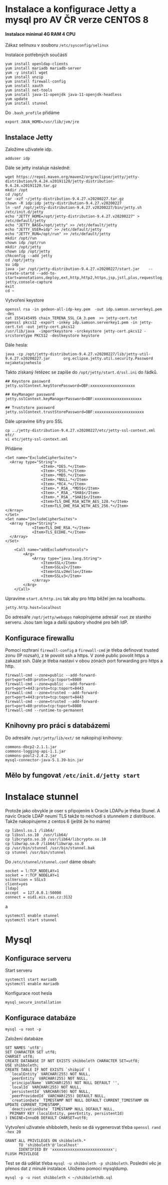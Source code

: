 # Instalace a konfigurace Jetty a mysql pro AV ČR verze CENTOS 8
#### Instalace minimal 4G RAM  4 CPU
Zákaz selinuxu v souboru `/etc/sysconfig/selinux`

Instalace potřebných součástí
```
yum install openldap-clients
yum install mariadb mariadb-server
yum -y install wget
yum install unzip
yum install firewall-config
yum install xauth
yum install net-tools
yum install java-11-openjdk java-11-openjdk-headless
yum update
yum install stunnel
```
Do `.bash_profile` přidáme
```
export JAVA_HOME=/usr/lib/jvm/jre
```

## Instalace Jetty 
Založíme uživatele idp.
```
adduser idp                                                                                                         
```
Dále se jetty instaluje následně:

```
wget https://repo1.maven.org/maven2/org/eclipse/jetty/jetty-distribution/9.4.24.v20191120/jetty-distribution-9.4.24.v20191120.tar.gz
mkdir /opt
cd /opt/
tar -xzf ~/jetty-distribution-9.4.27.v20200227.tar.gz
chown -R idp:idp jetty-distribution-9.4.27.v20200227
ln -snf /opt/jetty-distribution-9.4.27.v20200227/bin/jetty.sh /etc/init.d/jetty
echo "JETTY_HOME=/opt/jetty-distribution-9.4.27.v20200227" > /etc/default/jetty
echo "JETTY_BASE=/opt/jetty" >> /etc/default/jetty
echo "JETTY_USER=idp" >> /etc/default/jetty
echo "JETTY_RUN=/opt/run" >> /etc/default/jetty
mkdir /opt/run
chown idp /opt/run
mkdir /opt/jetty
chown idp /opt/jetty
chkconfig --add jetty
cd /opt/jetty
su idp
java -jar /opt/jetty-distribution-9.4.27.v20200227/start.jar    --create-startd --add-to-start=annotations,deploy,ext,http,http2,https,jsp,jstl,plus,requestlog,resources,rewrite,server,servlets,ssl,logging-jetty,console-capture
exit
cd ~
```
Vytvoření keystore
```
openssl rsa -in gedeon-all-idp-key.pem  -out idp.samson.serverkey1.pem -des
cat 1554145495 chain_TERENA_SSL_CA_3.pem  >> jetty-cert.txt
openssl pkcs12 -export -inkey idp.samson.serverkey1.pem -in jetty-cert.txt -out jetty-cert.pkcs12
/usr/lib/java  -importkeystore -srckeystore jetty-cert.pkcs12 -srcstoretype PKCS12 -destkeystore keystore
```
Dále hesla:
```
java -cp /opt/jetty-distribution-9.4.27.v20200227/lib/jetty-util-9.4.27.v20200227.jar      org.eclipse.jetty.util.security.Password nejaketajneheslo
```
Takto získaný řetězec se zapíše do `/opt/jetty/start.d/ssl.ini` do řádků.
```
## Keystore password
jetty.sslContext.keyStorePassword=OBF:xxxxxxxxxxxxxxxxxxxx

## KeyManager password
jetty.sslContext.keyManagerPassword=OBF:xxxxxxxxxxxxxxxxxxxxx

## Truststore password
jetty.sslContext.trustStorePassword=OBF:xxxxxxxxxxxxxxxxxxxxxx
```
Dále upravíme šifry pro SSL
```
cp ../jetty-distribution-9.4.27.v20200227/etc/jetty-ssl-context.xml etc/
vi etc/jetty-ssl-context.xml
```
Přidáme
```
<Set name="ExcludeCipherSuites">
  <Array type="String">
                <Item>.*DES.*</Item>
                <Item>.*DSS.*</Item>
                <Item>.*MD5.*</Item>
                <Item>.*NULL.*</Item>
                <Item>.*RC4.*</Item>
                <Item>.*_RSA_.*MD5$</Item>
                <Item>.*_RSA_.*SHA$</Item>
                <Item>.*_RSA_.*SHA1$</Item>
                <Item>TLS_DHE_RSA_WITH_AES_128.*</Item>
                <Item>TLS_DHE_RSA_WITH_AES_256.*</Item>
</Array>
</Set>
<Set name="IncludeCipherSuites">
  <Array type="String">
            <Item>TLS_DHE_RSA.*</Item>
            <Item>TLS_ECDHE.*</Item>
  </Array>
</Set>

    <Call name="addExcludeProtocols">
        <Arg>
            <Array type="java.lang.String">
                <Item>SSL</Item>
                <Item>SSLv2</Item>
                <Item>SSLv2Hello</Item>
                <Item>SSLv3</Item>
            </Array>
        </Arg>
    </Call>
```
Upravíme `start.d/http.ini` tak aby pro http běžel jen na localhostu.
```
jetty.http.host=localhost
```
Do adresáře `/opt/jetty/webapps` nakopírujeme adresář `root` ze starého serveru. Jsou tam loga a další spubory vhodné pro běh IdP.

## Konfigurace firewallu
Pomocí rozhraní `firewall-config` a `firewall-cmd` je třeba definovat trusted zonu (IP rozsah), z té povolit ssh a https. V zoně public povolit  https a zakazat ssh.
Dále je třeba nastavi v obou zónách port forwarding pro https a http. 
```
firewall-cmd --zone=public --add-forward-port=port=80:proto=tcp:toport=8080
firewall-cmd --zone=public --add-forward-port=port=443:proto=tcp:toport=8443
firewall-cmd --zone=trusted --add-forward-port=port=443:proto=tcp:toport=8443
firewall-cmd --zone=trusted --add-forward-port=port=80:proto=tcp:toport=8080
firewall-cmd --runtime-to-permanent
```
## Knihovny pro práci s databázemi
Do adresáře `/opt/jetty/lib/ext/` se nakopírují knihovny:
```
commons-dbcp2-2.1.1.jar
commons-logging-api-1.1.jar
commons-pool2-2.4.2.jar
mysql-connector-java-5.1.39-bin.jar
```
## Mělo by fungovat `/etc/init.d/jetty start`

# Instalace stunnel
Protože jako obvykle je oser s připojením k Oracle LDAPu je třeba Stunel. A navíc Oracle LDAP neumí TLS takže to nechodí s stunnelem z distribuce.
Takže nakopírujeme z centos 6 (ještě že ho máme) 
```
cp libnsl.so.1 /lib64/
cp libssl.so.10  /usr/lib64/
cp libcrypto.so.10 /usr/lib64/libcrypto.so.10
cp libwrap.so.0 /lib64/libwrap.so.0
cp /usr/bin/stunnel /usr/bin/stunnel.bak
cp stunnel /usr/bin/stunnel
```
Do `/etc/stunnel/stunnel.conf` dáme obsah:
```
socket = l:TCP_NODELAY=1
socket = r:TCP_NODELAY=1
sslVersion = SSLv3
client=yes
[ldap]
accept  = 127.0.0.1:50000
connect = oid1.eis.cas.cz:3132
```
a
```
systemctl enable stunnel
systemctl start stunnel
```
# Mysql
## Konfigurace serveru
Start serveru
```
systemctl start mariadb
systemctl enable mariadb
```
Konfigurace root hesla
```
mysql_secure_installation
```
## Konfigurace databáze
```
mysql -u root -p
```
Založení databáze
```
SET NAMES 'utf8';
SET CHARACTER SET utf8;
CHARSET utf8;
CREATE DATABASE IF NOT EXISTS shibboleth CHARACTER SET=utf8;
USE shibboleth;
CREATE TABLE IF NOT EXISTS `shibpid` (
  `localEntity` VARCHAR(255) NOT NULL,
  `peerEntity` VARCHAR(255) NOT NULL,
  `principalName` VARCHAR(255) NOT NULL DEFAULT '',
  `localId` VARCHAR(255) NOT NULL,
  `persistentId` VARCHAR(50) NOT NULL,
  `peerProvidedId` VARCHAR(255) DEFAULT NULL,
  `creationDate` TIMESTAMP NOT NULL DEFAULT CURRENT_TIMESTAMP ON UPDATE CURRENT_TIMESTAMP,
  `deactivationDate` TIMESTAMP NULL DEFAULT NULL,
  PRIMARY KEY (localEntity, peerEntity, persistentId)
) ENGINE=InnoDB DEFAULT CHARSET=utf8;
```
Vytvoření uživatele shibboleth, heslo se dá vygenerovat třeba `openssl rand -hex 20`
```
GRANT ALL PRIVILEGES ON shibboleth.*
      TO 'shibboleth'@'localhost'
      IDENTIFIED BY 'xxxxxxxxxxxxxxxxxxxxxxxxxxx';
FLUSH PRIVILEGE
```
Test se dá udělat třeba `mysql -u shibboleth -p shibboleth`.
Poslední věc je přenos dat z minulé instalace. Uloženo pomocí mysqldump.
```
mysql -p -u root shibboleth < ~/shibbolethdb.sql
```
